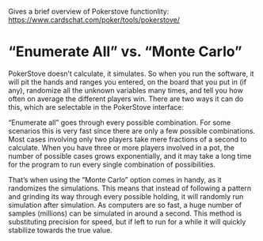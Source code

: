 Gives a brief overview of Pokerstove functionlity:
https://www.cardschat.com/poker/tools/pokerstove/

# “Enumerate All” vs. “Monte Carlo”
PokerStove doesn’t calculate, it simulates. So when you run the software, it will pit the hands and ranges you entered, on the board that you put in (if any), randomize all the unknown variables many times, and tell you how often on average the different players win. There are two ways it can do this, which are selectable in the PokerStove interface:

“Enumerate all” goes through every possible combination. For some scenarios this is very fast since there are only a few possible combinations. Most cases involving only two players take mere fractions of a second to calculate. When you have three or more players involved in a pot, the number of possible cases grows exponentially, and it may take a long time for the program to run every single combination of possibilities.

That’s when using the “Monte Carlo” option comes in handy, as it randomizes the simulations. This means that instead of following a pattern and grinding its way through every possible holding, it will randomly run simulation after simulation. As computers are so fast, a huge number of samples (millions) can be simulated in around a second. This method is substituting precision for speed, but if left to run for a while it will quickly stabilize towards the true value.